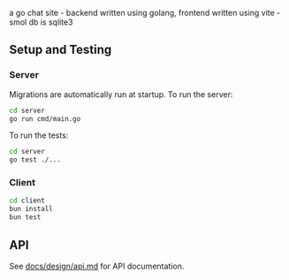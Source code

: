 a go chat site - backend written using golang, frontend written using vite - smol db is sqlite3

## Setup and Testing

### Server

Migrations are automatically run at startup. To run the server:

```bash
cd server
go run cmd/main.go
```

To run the tests:

```bash
cd server
go test ./...
```

### Client

```bash
cd client
bun install
bun test
```

## API

See [docs/design/api.md](docs/design/api.md) for API documentation.